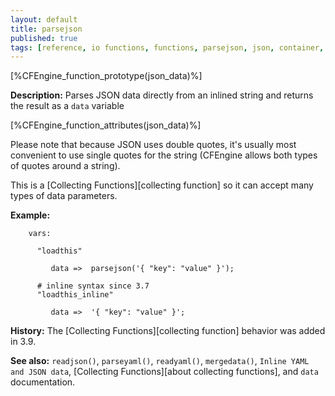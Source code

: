 ```yaml
---
layout: default
title: parsejson
published: true
tags: [reference, io functions, functions, parsejson, json, container, inline_json]
---
```


[%CFEngine_function_prototype(json_data)%]

**Description:** Parses JSON data directly from an inlined string and
returns the result as a `data` variable

[%CFEngine_function_attributes(json_data)%]

Please note that because JSON uses double quotes, it's usually most
convenient to use single quotes for the string (CFEngine allows both
types of quotes around a string).

This is a [Collecting Functions][collecting function] so it can accept many types of data parameters.

**Example:**

```cf3
    vars:

      "loadthis"

         data =>  parsejson('{ "key": "value" }');

      # inline syntax since 3.7
      "loadthis_inline"

         data =>  '{ "key": "value" }';
```

**History:** The [Collecting Functions][collecting function] behavior was added in 3.9.

**See also:** `readjson()`, `parseyaml()`, `readyaml()`, `mergedata()`, `Inline YAML and JSON data`, [Collecting Functions][about collecting functions], and `data` documentation.
